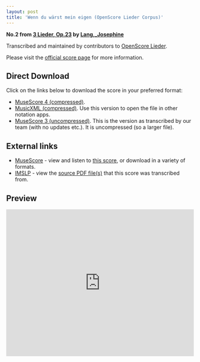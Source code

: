 ```yaml
---
layout: post
title: 'Wenn du wärst mein eigen (OpenScore Lieder Corpus)'
---
```


__No.2 from [3 Lieder, Op.23](https://fourscoreandmore.org/openscore/lieder/Lang,_Josephine/3_Lieder,_Op.23/) by [Lang,_Josephine](https://fourscoreandmore.org/openscore/lieder/Lang,_Josephine)__

Transcribed and maintained by contributors to [OpenScore Lieder].

Please visit the [official score page] for more information.

[official score page]: https://musescore.com/openscore-lieder-corpus/scores/6009759
[OpenScore Lieder]: https://musescore.com/openscore-lieder-corpus

## Direct Download

Click on the links below to download the score in your preferred format:
- [MuseScore 4 (compressed)](https://fourscoreandmore.org/openscore/lieder/Lang,_Josephine/3_Lieder,_Op.23/2_Wenn_du_w%C3%A4rst_mein_eigen.mscz).
- [MusicXML (compressed)](https://fourscoreandmore.org/openscore/lieder/Lang,_Josephine/3_Lieder,_Op.23/2_Wenn_du_w%C3%A4rst_mein_eigen.mxl). Use this version to open the file in other notation apps.
- [MuseScore 3 (uncompressed)](https://raw.githubusercontent.com/OpenScore/Lieder/refs/heads/main/scores/Lang,_Josephine/3_Lieder,_Op.23/2_Wenn_du_w%C3%A4rst_mein_eigen/lc6009759.mscx). This is the version as transcribed by our team (with no updates etc.). It is uncompressed (so a larger file).

## External links

- [MuseScore] - view and listen to [this score][MuseScore], or download in a variety of formats.
- [IMSLP] - view the [source PDF file(s)][IMSLP] that this score was transcribed from.

[MuseScore]: https://musescore.com/score/6009759
[IMSLP]: https://imslp.org/wiki/Special:ReverseLookup/582024

## Preview

<iframe width="100%" height="394" src="https://musescore.com/openscore-lieder-corpus/scores/6009759/embed" frameborder="0" allowfullscreen allow="autoplay; fullscreen"></iframe>

